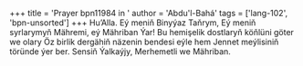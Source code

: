 +++
title = 'Prayer bpn11984 in '
author = 'Abdu'l-Bahá'
tags = ['lang-102', 'bpn-unsorted']
+++
Hu’Alla.
    Eý meniň Binyýaz Taňrym, Eý meniň syrlarymyň Mähremi, eý Mähriban Ýar!
    Bu hemişelik dostlaryň köňlüni göter we olary Öz birlik dergähiň näzenin bendesi eýle hem Jennet meýlisiniň töründe ýer ber. Sensiň Ýalkaýjy, Merhemetli we Mähriban.
